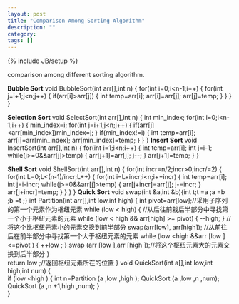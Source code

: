 ```yaml
---
layout: post
title: "Comparison Among Sorting Algorithm"
description: ""
category: 
tags: []
---
```

{% include JB/setup %}

comparison among different sorting algorithm.

**Bubble Sort**
	void BubbleSort(int arr[],int n)
	{
		for(int i=0;i<n-1;i++)
		{
			for(int j=i+1;j<n;j++)
			{
				if(arr[i]>arr[j])
				{
					int temp=arr[i];
					arr[i]=arr[j];
					arr[j]=temp;
				}
			}
		}    
	}

**Selection Sort**
	void SelectSort(int arr[],int n)
	{
		int min_index;
		for(int i=0;i<n-1;i++)
		{
			min_index=i;
			for(int j=i+1;j<n;j++)
			{
				if(arr[j]<arr[min_index])min_index=j;
			}
			if(min_index!=i)
			{
				int temp=arr[i];
				arr[i]=arr[min_index];
				arr[min_index]=temp;
			}
		}
	}
**Insert Sort**
	void InsertSort(int arr[],int n)
	{
		for(int i=1;i<n;i++)
		{
			int temp=arr[i];
			int j=i-1;
			while(j>=0&&arr[j]>temp)
			{
				arr[j+1]=arr[j];
				j--;
			}
			arr[j+1]=temp;
		}
	}

**Shell Sort**
	void ShellSort(int arr[],int n)
	{
		for(int incr=n/2;incr>0;incr/=2)
		{
			for(int L=0;L<(n-1)/incr;L++)
			{
				for(int i=L+incr;i<n;i+=incr)
				{
					int temp=arr[i];
					int j=i-incr;
					while(j>=0&&arr[j]>temp)
					{
						arr[j+incr]=arr[j];
						j-=incr;
					}
					arr[j+incr]=temp;
				}
			}
		}
	}
**Quick Sort**
	void swap(int &a,int &b){int t;t =a ;a =b ;b =t ;} 
	int Partition(int arr[],int low,int high) 
	{ 
		int pivot=arr[low];//采用子序列的第一个元素作为枢纽元素 
		while (low < high) 
		{ 
			//从后往前栽后半部分中寻找第一个小于枢纽元素的元素 
			while (low < high && arr[high] >= pivot) 
			{ 
				--high; 
			} 
			//将这个比枢纽元素小的元素交换到前半部分 
			swap(arr[low], arr[high]); 
			//从前往后在前半部分中寻找第一个大于枢纽元素的元素 
			while (low <high &&arr [low ]<=pivot ) 
			{ 
				++low ; 
			} 
			swap (arr [low ],arr [high ]);//将这个枢纽元素大的元素交换到后半部分 
		}       
		return low ;//返回枢纽元素所在的位置 
	} 
	void QuickSort(int a[],int low,int high,int num)
	{     
		if (low <high ) 
		{ 
			int n=Partition (a ,low ,high ); 
			QuickSort (a ,low ,n ,num); 
			QuickSort (a ,n +1,high ,num); 
		}       
	} 